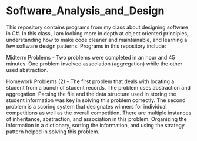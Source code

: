 # Software_Analysis_and_Design
 This repository contains programs from my class about designing software in C#. In this class, I am looking more in depth at object oriented principles, understanding how to make code cleaner and maintainable, and learning a few software design patterns. Programs in this repository include:

Midterm Problems - Two problems were completed in an hour and 45 minutes. One problem involved association (aggregation) while the other used abstraction.

Homework Problems (2) - The first problem that deals with locating a student from a bunch of student records. The problem uses abstraction and aggregation. Parsing the file and the data structure used in storing the student information was key in solving this problem correctly. The second problem is a scoring system that designates winners for individual competitions as well as the overall competition. There are multiple instances of inheritance, abstraction, and association in this problem. Organizing the information in a dictionary, sorting the information, and using the strategy pattern helped in solving this problem.